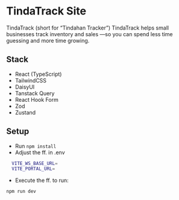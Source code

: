 # TindaTrack Site

TindaTrack (short for “Tindahan Tracker”)
TindaTrack helps small businesses track inventory and sales —so you can spend less time guessing and more time growing.

## Stack
- React (TypeScript)
- TailwindCSS
- DaisyUI
- Tanstack Query
- React Hook Form
- Zod
- Zustand

## Setup
- Run `npm install`
- Adjust the ff. in .env
```bash
  VITE_WS_BASE_URL=
  VITE_PORTAL_URL=
```
- Execute the ff. to run:
```bash
npm run dev
```